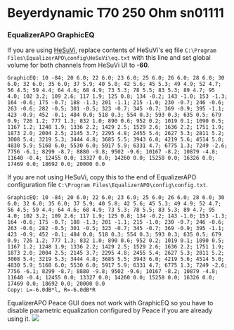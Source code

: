 # Beyerdynamic T70 250 Ohm sn01111
### EqualizerAPO GraphicEQ
If you are using [HeSuVi](https://sourceforge.net/projects/hesuvi/), replace contents of HeSuVi's eq file `C:\Program Files\EqualizerAPO\config\HeSuVi\eq.txt` with this line and set global volume for both channels from HeSuVi UI to **-60**.
```
GraphicEQ: 10 -84; 20 6.0; 22 6.0; 23 6.0; 25 6.0; 26 6.0; 28 6.0; 30 6.0; 32 6.0; 35 6.0; 37 5.9; 40 5.8; 42 5.6; 45 5.3; 49 4.9; 52 4.7; 56 4.5; 59 4.4; 64 4.6; 68 4.9; 73 5.3; 78 5.5; 83 5.3; 89 4.7; 95 4.0; 102 3.2; 109 2.6; 117 1.9; 125 0.8; 134 -0.2; 143 -1.0; 153 -1.3; 164 -0.6; 175 -0.7; 188 -1.3; 201 -1.1; 215 -1.0; 230 -0.7; 246 -0.6; 263 -0.6; 282 -0.5; 301 -0.5; 323 -0.7; 345 -0.7; 369 -0.9; 395 -1.1; 423 -0.9; 452 -0.1; 484 0.0; 518 0.3; 554 0.3; 593 0.3; 635 0.5; 679 0.9; 726 1.2; 777 1.3; 832 1.0; 890 0.6; 952 0.2; 1019 0.1; 1090 0.5; 1167 1.2; 1248 1.9; 1336 2.2; 1429 2.5; 1529 2.6; 1636 2.2; 1751 1.9; 1873 2.0; 2004 2.5; 2145 3.7; 2295 4.8; 2455 5.4; 2627 5.3; 2811 5.2; 3008 5.4; 3219 5.3; 3444 4.8; 3685 5.5; 3943 6.0; 4219 5.6; 4514 5.0; 4830 5.9; 5168 6.0; 5530 6.0; 5917 5.9; 6331 4.7; 6775 1.3; 7249 -2.6; 7756 -6.1; 8299 -8.7; 8880 -9.8; 9502 -9.6; 10167 -8.2; 10879 -4.8; 11640 -0.4; 12455 0.0; 13327 0.0; 14260 0.0; 15258 0.0; 16326 0.0; 17469 0.0; 18692 0.0; 20000 0.0
```
If you are not using HeSuVi, copy this to the end of EqualizerAPO configuration file `C:\Program Files\EqualizerAPO\config\config.txt`.
```
GraphicEQ: 10 -84; 20 6.0; 22 6.0; 23 6.0; 25 6.0; 26 6.0; 28 6.0; 30 6.0; 32 6.0; 35 6.0; 37 5.9; 40 5.8; 42 5.6; 45 5.3; 49 4.9; 52 4.7; 56 4.5; 59 4.4; 64 4.6; 68 4.9; 73 5.3; 78 5.5; 83 5.3; 89 4.7; 95 4.0; 102 3.2; 109 2.6; 117 1.9; 125 0.8; 134 -0.2; 143 -1.0; 153 -1.3; 164 -0.6; 175 -0.7; 188 -1.3; 201 -1.1; 215 -1.0; 230 -0.7; 246 -0.6; 263 -0.6; 282 -0.5; 301 -0.5; 323 -0.7; 345 -0.7; 369 -0.9; 395 -1.1; 423 -0.9; 452 -0.1; 484 0.0; 518 0.3; 554 0.3; 593 0.3; 635 0.5; 679 0.9; 726 1.2; 777 1.3; 832 1.0; 890 0.6; 952 0.2; 1019 0.1; 1090 0.5; 1167 1.2; 1248 1.9; 1336 2.2; 1429 2.5; 1529 2.6; 1636 2.2; 1751 1.9; 1873 2.0; 2004 2.5; 2145 3.7; 2295 4.8; 2455 5.4; 2627 5.3; 2811 5.2; 3008 5.4; 3219 5.3; 3444 4.8; 3685 5.5; 3943 6.0; 4219 5.6; 4514 5.0; 4830 5.9; 5168 6.0; 5530 6.0; 5917 5.9; 6331 4.7; 6775 1.3; 7249 -2.6; 7756 -6.1; 8299 -8.7; 8880 -9.8; 9502 -9.6; 10167 -8.2; 10879 -4.8; 11640 -0.4; 12455 0.0; 13327 0.0; 14260 0.0; 15258 0.0; 16326 0.0; 17469 0.0; 18692 0.0; 20000 0.0
Copy: L=-6.0dB*l, R=-6.0dB*R
```
EqualizerAPO Peace GUI does not work with GraphicEQ so you have to disable parametric equalization configured by Peace if you are already using it.
![](https://raw.githubusercontent.com/jaakkopasanen/AutoEq/master/results/Sonoma%20Model%20One/innerfidelity/onear/Beyerdynamic%20T70%20250%20Ohm%20sn01111/Beyerdynamic%20T70%20250%20Ohm%20sn01111.png)

